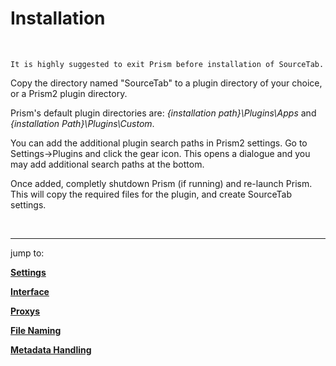 # **Installation**

<br/>

    It is highly suggested to exit Prism before installation of SourceTab.

Copy the directory named "SourceTab" to a plugin directory of your choice, or a Prism2 plugin directory.

Prism's default plugin directories are: *{installation path}\Plugins\Apps* and *{installation Path}\Plugins\Custom*.

You can add the additional plugin search paths in Prism2 settings.  Go to Settings->Plugins and click the gear icon.  This opens a dialogue and you may add additional search paths at the bottom.

Once added, completly shutdown Prism (if running) and re-launch Prism.  This will copy the required files for the plugin, and create SourceTab settings.

<br>

___
jump to:

[**Settings**](Doc-Settings.md)

[**Interface**](doc-Interface.md)

[**Proxys**](Doc-Proxys.md)

[**File Naming**](Doc-FileNaming.md)

[**Metadata Handling**](Doc-Metadata.md)
